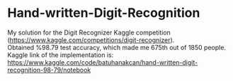 # Hand-written-Digit-Recognition
My solution for the Digit Recognizer Kaggle competition (https://www.kaggle.com/competitions/digit-recognizer). \
Obtained %98.79 test accuracy, which made me 675th out of 1850 people.\
Kaggle link of the implementation is: https://www.kaggle.com/code/batuhanakcan/hand-written-digit-recognition-98-79/notebook
